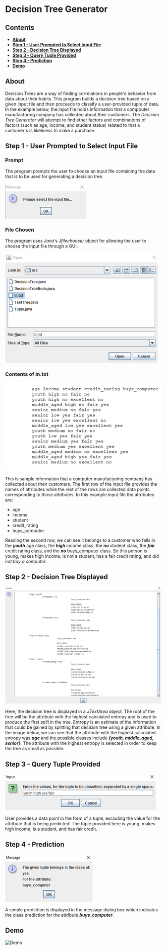 # Decision Tree Generator

## Contents

- [**About**](#about)
- [**Step 1 - User Prompted to Select Input File**](#step_1)
- [**Step 2 - Decision Tree Displayed**](#step_2)
- [**Step 3 - Query Tuple Provided**](#step_3)
- [**Step 4 - Prediction**](#step_4)
- [**Demo**](#demo)


## About

Decision Trees are a way of finding correlations in people's behavior from data about their habits. This program builds a decision tree based on a given input file and then proceeds to classify a user-provided tuple of data. In the example below, the input file holds information that a compputer manufacturing company has collected about their customers. The *Decision Tree Generator* will attempt to find other factors and combinations of factors (such as age, income, and student status) related to that a customer's is likeliness to make a purchase.
 		
## Step 1 - User Prompted to Select Input File

### Prompt

The program prompts the user fo choose an input file containing the data that is to be used for generating a decision tree.

![Selection Prompt](media/screenshots/2_select_file_prompt.png)

### File Chosen

The program uses *Java*'s *Jfilechooser* object for allowing the user to choose the input file through a GUI.

![File Chooser GUI](media/screenshots/3_file_selector.png)

### Contents of in.txt

![Sample Input](media/screenshots/1_sample_input.png)

This is sample information that a computer manufacturing company has collected about their customers. The first row of the input file provides the names of attributes while the rest of the rows are collected data points corresponding to those attributes. In this example input file the attributes are:

- age
- income
- student
- credit_rating
- buys_computer

Reading the second row, we can see it belongs to a customer who falls in the ***youth*** age class, the ***high*** income class, the ***no*** student class, the ***fair*** credit rating class, and the ***no*** buys_computer class. So this person is young, makes high income, is not a student, has a fair credit rating, and *did not buy a computer*.


## Step 2 - Decision Tree Displayed

![Example1](media/screenshots/4_decision_tree.png)


Here, the decision tree is displayed in a *JTextArea* object. The root of the tree will be the attribute with the highest calculated entropy and is used to produce the first *split* in the tree. Entropy is an estimate of the information that could be gained by splitting  that decision tree using a given attribute. In the image below, we can see that the attribute with the highest calculated entropy was ***age*** and the possible classes include ***{youth, middle_aged, senior}***. The attribute with the highest entropy is selected in order to keep the tree as small as possible.


## Step 3 - Query Tuple Provided

![Example1](media/screenshots/5_providing_tuple.png)

User provides a data point in the form of a tuple, excluding the value for the attribute that is being predicted. The tuple provided here is young, makes high income, is a student, and has fair credit. 

## Step 4 - Prediction

![Example1](media/screenshots/6_prediction.png)

A simple prediction is displayed in the message dialog box which indicates the class prediction for the attribute ***buys_computer***.


## Demo

![Demo](media/demo.gif?raw=true)
